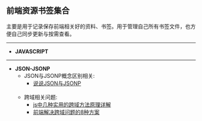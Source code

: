 ## 前端资源书签集合<br>
主要是用于记录保存前端相关好的资料、书签。用于管理自己所有书签文件，也方便自己同步更新与按需查看。

---

* **JAVASCRIPT**<br>
  
---

* **JSON-JSONP**<br>
  * JSON与JSONP概念区别相关:<br>
    * [说说JSON与JSONP](http://www.cnblogs.com/dowinning/archive/2012/04/19/json-jsonp-jquery.html)
    <br><br>
  * 跨域相关问题:<br>
    * [js中几种实用的跨域方法原理详解](http://www.cnblogs.com/2050/p/3191744.html)<br>
    * [前端解决跨域问题的8种方案](http://www.cnblogs.com/JChen666/p/3399951.html)
